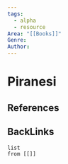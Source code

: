 ```yaml
---
tags:
  - alpha
  - resource
Area: "[[Books]]"
Genre:
Author:
---
```

# Piranesi



## References



## BackLinks

```dataview
list
from [[]]
```


